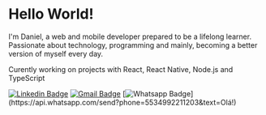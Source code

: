 # Hello World!

I'm Daniel, a web and mobile developer prepared to be a lifelong learner. Passionate about technology, programming and mainly, becoming a better version of myself every day.

Curently working on projects with React, React Native, Node.js and TypeScript

[![Linkedin Badge](https://img.shields.io/badge/-DanielMesquita-blue?style=for-the-badge&logo=Linkedin&logoColor=white&link=https://www.linkedin.com/in/danielmesquitta/)](https://www.linkedin.com/in/danielmesquitta/)
[![Gmail Badge](https://img.shields.io/badge/-danielmesquitta123@gmail.com-c14438?style=for-the-badge&logo=Gmail&logoColor=white&link=mailto:danielmesquitta123@gmail.com)](mailto:danielmesquitta123@gmail.com)
[![Whatsapp Badge](https://img.shields.io/badge/-WHATSAPP-4CA143?style=for-the-badge&logo=Whatsapp&logoColor=white&link=https://api.whatsapp.com/send?phone=5534992211203&text=Hello!)](https://api.whatsapp.com/send?phone=5534992211203&text=Olá!)
